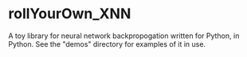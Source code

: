 # rollYourOwn_XNN
A toy library for neural network backpropogation written for Python, in Python. 
See the "demos" directory for examples of it in use.
